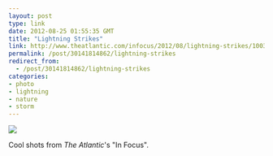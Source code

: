 ```yaml
---
layout: post
type: link
date: 2012-08-25 01:55:35 GMT
title: "Lightning Strikes"
link: http://www.theatlantic.com/infocus/2012/08/lightning-strikes/100356/
permalink: /post/30141814862/lightning-strikes
redirect_from: 
  - /post/30141814862/lightning-strikes
categories:
- photo
- lightning
- nature
- storm
---
```

<p><img src="http://cdn.theatlantic.com/static/infocus/lightning082112/s_l10_RTR34WVP.jpg" /></p>
<p>Cool shots from <i>The Atlantic</i>'s "In Focus".